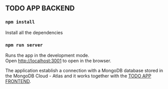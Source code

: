 ## TODO APP BACKEND

### `npm install`

Install all the dependencies

### `npm run server`

Runs the app in the development mode.<br />
Open [http://localhost:3001](http://localhost:3001) to open in the browser.

The application establish a connection with a MongoDB database stored in the MongoDB Cloud - Atlas and it works together with the [TODO APP FRONTEND](https://github.com/r41ph/todo-frontend).
